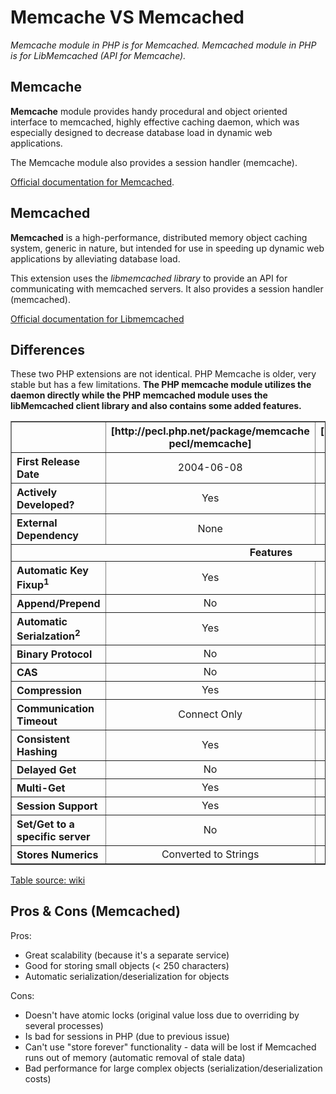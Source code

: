 # Memcache VS Memcached

_Memcache module in PHP is for Memcached._
_Memcached module in PHP is for LibMemcached (API for Memcache)._


## Memcache

**Memcache** module provides handy procedural and object 
oriented interface to memcached, highly effective caching daemon, 
which was especially designed to decrease database load 
in dynamic web applications.

The Memcache module also provides a session handler (memcache).

[Official documentation for Memcached](http://www.memcached.org/).


## Memcached

**Memcached** is a high-performance, distributed memory object 
caching system, generic in nature, but intended for use 
in speeding up dynamic web applications by alleviating 
database load.

This extension uses the *libmemcached library* to provide an API 
for communicating with memcached servers. It also provides 
a session handler (memcached).

[Official documentation for Libmemcached](http://libmemcached.org/libMemcached.html)

## Differences

These two PHP extensions are not identical. 
PHP Memcache is older, very stable but has a few limitations. 
**The PHP memcache module utilizes the daemon directly 
while the PHP memcached module uses the libMemcached client library and also contains some added features.**

<table border=1 cellpadding=5>
    <tr>
        <th> </th>
        <th>[http://pecl.php.net/package/memcache pecl/memcache]</th>
        <th>[http://pecl.php.net/package/memcached pecl/memcached]</th>
    </tr>
    <tr>
        <th align="left">First Release Date</th>
        <td align="center">2004-06-08</td>
        <td align="center">2009-01-29 (beta)</td>
    </tr>
    <tr>
        <th align="left">Actively Developed?</th>
        <td align="center">Yes</td>
        <td align="center">Yes</td>
    </tr>
    <tr>
        <th align="left">External Dependency</th>
        <td align="center">None</td>
        <td align="center"><a href="http://tangent.org/552/libmemcached.html">libmemcached</a></td>
    </tr>
    <tr>
        <td colspan=3 align="center"><strong>Features</strong></td>
    </tr>
    <tr>
        <th align="left">Automatic Key Fixup<sup>1</sup></th>
        <td align="center">Yes</td>
        <td align="center">No</td>
    </tr>
    <tr>
        <th align="left">Append/Prepend</th>
        <td align="center">No</td>
        <td align="center">Yes</td>
    </tr>
    <tr>
        <th align="left">Automatic Serialzation<sup>2</sup></th>
        <td align="center">Yes</td>
        <td align="center">Yes</td>
    </tr>
    <tr>
        <th align="left">Binary Protocol</th>
        <td align="center">No</td>
        <td align="center">Optional</td>
    </tr>
    <tr>
        <th align="left">CAS</th>
        <td align="center">No</td>
        <td align="center">Yes</td>
    </tr>
    <tr>
        <th align="left">Compression</th>
        <td align="center">Yes</td>
        <td align="center">Yes</td>
    </tr>
    <tr>
        <th align="left">Communication Timeout</th>
        <td align="center">Connect Only</td>
        <td align="center">Various Options</td>
    </tr>
    <tr>
        <th align="left">Consistent Hashing</th>
        <td align="center">Yes</td>
        <td align="center">Yes</td>
    </tr>
    <tr>
        <th align="left">Delayed Get</th>
        <td align="center">No</td>
        <td align="center">Yes</td>
    </tr>
    <tr>
        <th align="left">Multi-Get</th>
        <td align="center">Yes</td>
        <td align="center">Yes</td>
    </tr>
    <tr>
        <th align="left">Session Support</th>
        <td align="center">Yes</td>
        <td align="center">Yes</td>
    </tr>
    <tr>
        <th align="left">Set/Get to a specific server</th>
        <td align="center">No</td>
        <td align="center">Yes</td>
    </tr>
    <tr>
        <th align="left">Stores Numerics</th>
        <td align="center">Converted to Strings</td>
        <td align="center">Yes</td>
    </tr>
</table>

[Table source: wiki](https://github.com/memcached/old-wiki/blob/master/PHPClientComparison.wiki)

## Pros & Cons (Memcached)
Pros: 
- Great scalability (because it's a separate service)
- Good for storing small objects (< 250 characters)
- Automatic serialization/deserialization for objects

Cons:
- Doesn't have atomic locks (original value loss due to 
overriding by several processes)
- Is bad for sessions in PHP (due to previous issue)
- Can't use "store forever" functionality - data will be lost 
if Memcached runs out of memory (automatic removal of stale data)
- Bad performance for large complex objects (serialization/deserialization costs)